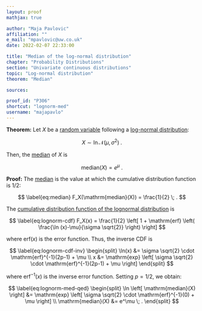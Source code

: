 ```yaml
---
layout: proof
mathjax: true

author: "Maja Pavlovic"
affiliation: ""
e_mail: "mpavlovic@uw.co.uk"
date: 2022-02-07 22:33:00

title: "Median of the log-normal distribution"
chapter: "Probability Distributions"
section: "Univariate continuous distributions"
topic: "Log-normal distribution"
theorem: "Median"

sources:

proof_id: "P306"
shortcut: "lognorm-med"
username: "majapavlo"
---
```



**Theorem:** Let $X$ be a [random variable](/D/rvar) following a [log-normal distribution](/D/lognorm):

$$ \label{eq:lognorm}
X \sim \ln \mathcal{N}(\mu, \sigma^2) \; .
$$

Then, the [median](/D/med) of $X$ is

$$ \label{eq:lognorm-med}
\mathrm{median}(X) = e^\mu \; .
$$


**Proof:** The [median](/D/med) is the value at which the cumulative distribution function is $1/2$:

$$ \label{eq:median}
F_X(\mathrm{median}(X)) = \frac{1}{2} \; .
$$

The [cumulative distribution function of the lognormal distribution](/P/lognorm-cdf) is

$$ \label{eq:lognorm-cdf}
F_X(x) = \frac{1}{2} \left[ 1 + \mathrm{erf} \left( \frac{\ln (x)-\mu}{\sigma \sqrt{2}} \right) \right]
$$

where $\mathrm{erf}(x)$ is the error function. Thus, the inverse CDF is

$$ \label{eq:lognorm-cdf-inv}
\begin{split}
\ln(x) &= \sigma \sqrt{2} \cdot \mathrm{erf}^{-1}(2p-1) + \mu \\
x &= \mathrm{exp} \left[ \sigma \sqrt{2} \cdot \mathrm{erf}^{-1}(2p-1) + \mu \right]
\end{split}
$$

where $\mathrm{erf}^{-1}(x)$ is the inverse error function. Setting $p = 1/2$, we obtain:

$$ \label{eq:lognorm-med-qed}
\begin{split}
\ln \left[ \mathrm{median}(X) \right] &= \mathrm{exp} \left[ \sigma \sqrt{2} \cdot \mathrm{erf}^{-1}(0) + \mu \right] \\
\mathrm{median}(X) &= e^\mu \; .
\end{split}
$$